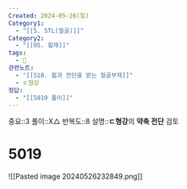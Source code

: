 ```yaml
---
Created: 2024-05-26(일)
Category1:
  - "[[5. STL(철골)]]"
Category2:
  - "[[05. 휨재]]"
tags:
  - 🧮
관련노트:
  - "[[S10. 휨과 전단을 받는 철골부재]]"
  - ㄷ형강
정답:
  - "[[5019 풀이]]"
---
```

중요::3
풀이::X△
반복도::8
설명::**ㄷ형강**의 **약축 전단** 검토
#  5019


![[Pasted image 20240526232849.png]]


